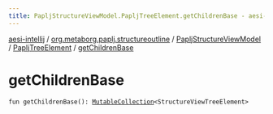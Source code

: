 ```yaml
---
title: PapljStructureViewModel.PapljTreeElement.getChildrenBase - aesi-intellij
---
```


[aesi-intellij](../../../index.html) / [org.metaborg.paplj.structureoutline](../../index.html) / [PapljStructureViewModel](../index.html) / [PapljTreeElement](index.html) / [getChildrenBase](.)

# getChildrenBase

`fun getChildrenBase(): `[`MutableCollection`](https://kotlinlang.org/api/latest/jvm/stdlib/kotlin.collections/-mutable-collection/index.html)`<StructureViewTreeElement>`
